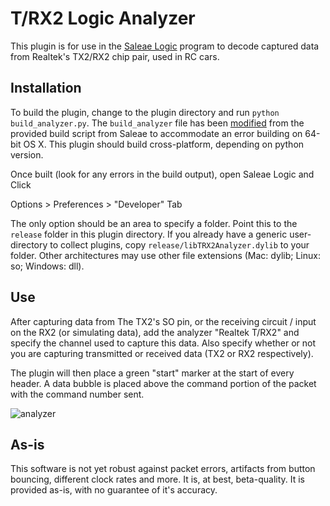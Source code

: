 T/RX2 Logic Analyzer
================

This plugin is for use in the [Saleae Logic](http://www.saleae.com/downloads) program to decode captured data from Realtek's TX2/RX2 chip pair, used in RC cars.

Installation
-----
To build the plugin, change to the plugin directory and run `python build_analyzer.py`. The `build_analyzer` file has been [modified]() from the provided build script from Saleae to accommodate an error building on 64-bit OS X. This plugin should build cross-platform, depending on python version.

Once built (look for any errors in the build output), open Saleae Logic and Click

Options > Preferences > "Developer" Tab

The only option should be an area to specify a folder. Point this to the `release` folder in this plugin directory. If you already have a generic user-directory to collect plugins, copy `release/libTRX2Analyzer.dylib` to your folder. Other architectures may use other file extensions (Mac: dylib; Linux: so; Windows: dll).


Use
-----
After capturing data from The TX2's SO pin, or the receiving circuit / input on the RX2 (or simulating data), add the analyzer "Realtek T/RX2" and specify the channel used to capture this data. Also specify whether or not you are capturing transmitted or received data (TX2 or RX2 respectively). 

The plugin will then place a green "start" marker at the start of every header. A data bubble is placed above the command portion of the packet with the command number sent.

![analyzer](http://pzl.github.io/Saleae-Realtek-T-RX2/TRX2-analyzer.png)

As-is
------

This software is not yet robust against packet errors, artifacts from button bouncing, different clock rates and more. It is, at best, beta-quality. It is provided as-is, with no guarantee of it's accuracy.
